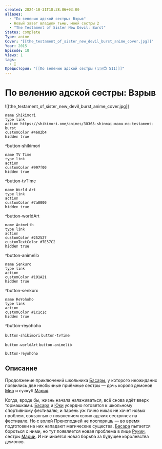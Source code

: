 ```yaml
---
created: 2024-10-31T18:38:06+03:00
aliases:
  - "По велению адской сестры: Взрыв"
  - Новый завет владыки тьмы, моей сестры 2
  - "The Testament of Sister New Devil: Burst"
Status: complete
Type: anime
Cover: "[[the_testament_of_sister_new_devil_burst_anime_cover.jpg]]"
Year: 2015
Episode: 10
Views: 1
tags:
  - 🔞
Предыстория: "[[По велению адской сестры (🇯🇵📺 511)]]"
---
```


# По велению адской сестры: Взрыв

![[the_testament_of_sister_new_devil_burst_anime_cover.jpg]]

```button
name Shikimori
type link
action https://shikimori.one/animes/30363-shinmai-maou-no-testament-burst
customColor #4682b4
hidden true
```
^button-shikimori

```button
name TV Time
type link
action 
customColor #997f00
hidden true
```
^button-tvTime

```button
name World Art
type link
action 
customColor #7a0000
hidden true
```
^button-worldArt

```button
name AnimeLib
type link
action 
customColor #252527
customTextColor #7E57C2
hidden true
```
^button-animelib

```button
name Senkuro
type link
action 
customColor #191A21
hidden true
```
^button-senkuro

```button
name ReYohoho
type link
action 
customColor #1c1c1c
hidden true
```
^button-reyohoho



`button-shikimori` `button-tvTime`

`button-worldArt` `button-animelib`

`button-reyohoho`

## Описание

Продолжение приключений школьника [Басары](https://shikimori.one/characters/94339-basara-toujou), у которого неожиданно появились две необычные приёмные сестры — дочь короля демонов [Мио](https://shikimori.one/characters/92789-mio-naruse) и суккуб [Мария](https://shikimori.one/characters/110933-maria-naruse).

Когда, вроде бы, жизнь начала налаживаться, всё снова идёт вверх тормашками. [Басара](https://shikimori.one/characters/94339-basara-toujou) и [Юки](https://shikimori.one/characters/110633-yuki-nonaka) усердно готовятся к школьному спортивному фестивалю, и парень уж точно никак не хочет новых проблем, связанных с появлением своих адских сестричек на фестивале. Но с волей Преисподней не поспоришь — во время подготовки на них нападают магические существа. [Басара](https://shikimori.one/characters/94339-basara-toujou) пытается бороться с ними, но тут появляется новая проблема в лице [Рукии](https://shikimori.one/characters/130239-lucia), сестры [Марии](https://shikimori.one/characters/110933-maria-naruse). И начинается новая борьба за будущее королевства демонов.
